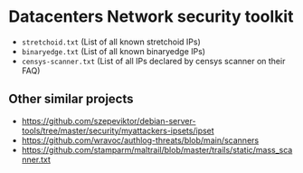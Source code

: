 # Datacenters Network security toolkit

- `stretchoid.txt` (List of all known stretchoid IPs)
- `binaryedge.txt` (List of all known binaryedge IPs)
- `censys-scanner.txt` (List of all IPs declared by censys scanner on their FAQ)

## Other similar projects

- https://github.com/szepeviktor/debian-server-tools/tree/master/security/myattackers-ipsets/ipset
- https://github.com/wravoc/authlog-threats/blob/main/scanners
- https://github.com/stamparm/maltrail/blob/master/trails/static/mass_scanner.txt
